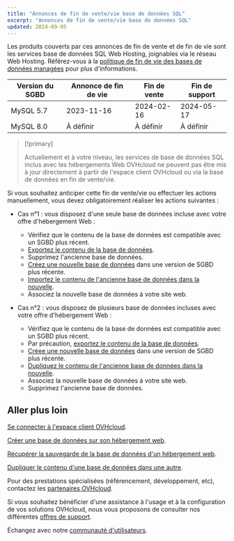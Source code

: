 ```yaml
---
title: "Annonces de fin de vente/vie base de données SQL"
excerpt: "Annonces de fin de vente/vie base de données SQL"
updated: 2024-09-05
---
```


Les produits couverts par ces annonces de fin de vente et de fin de vie sont les services base de données SQL Web Hosting, joignables via le réseau Web Hosting. Référez-vous à la [politique de fin de vie des bases de données managées](/pages/web_cloud/web_cloud_databases/eol-policy) pour plus d'informations.

|Version du SGBD|Annonce de fin de vie|Fin de vente|Fin de support|
|---|---|---|---|
|MySQL 5.7|2023-11-16|2024-02-16|2024-05-17|
|MySQL 8.0|À définir|À définir|À définir|

> [!primary]
>
> Actuellement et à votre niveau, les services de base de données SQL inclus avec les hébergements Web OVHcloud ne peuvent pas être mis à jour directement à partir de l'espace client OVHcloud ou via la base de données en fin de vente/vie.
>

Si vous souhaitez anticiper cette fin de vente/vie ou effectuer les actions manuellement, vous devez obligatoirement réaliser les actions suivantes :

- Cas n°1 : vous disposez d'une seule base de données incluse avec votre offre d'hébergement Web :
    - Vérifiez que le contenu de la base de données est compatible avec un SGBD plus récent.
    - [Exportez le contenu de la base de données](/pages/web_cloud/web_hosting/sql_database_export).
    - Supprimez l'ancienne base de données.
    - [Créez une nouvelle base de données](/pages/web_cloud/web_hosting/sql_create_database) dans une version de SGBD plus récente.
    - [Importez le contenu de l'ancienne base de données dans la nouvelle](/pages/web_cloud/web_hosting/sql_importing_mysql_database).
    - Associez la nouvelle base de données à votre site web.

- Cas n°2 : vous disposez de plusieurs base de données incluses avec votre offre d'hébergement Web :
    - Vérifiez que le contenu de la base de données est compatible avec un SGBD plus récent.
    - Par précaution, [exportez le contenu de la base de données](/pages/web_cloud/web_hosting/sql_database_export).
    - [Créee une nouvelle base de données](/pages/web_cloud/web_hosting/sql_create_database) dans une version de SGBD plus récente.
    - [Dupliquez le contenu de l'ancienne base de données dans la nouvelle](/pages/web_cloud/web_hosting/copy_database).
    - Associez la nouvelle base de données à votre site web.
    - Supprimez l'ancienne base de données.

## Aller plus loin

[Se connecter à l'espace client OVHcloud](/pages/account_and_service_management/account_information/ovhcloud-account-login).

[Créer une base de données sur son hébergement web](/pages/web_cloud/web_hosting/sql_create_database).

[Récupérer la sauvegarde de la base de données d'un hébergement web](/pages/web_cloud/web_hosting/sql_database_export).

[Dupliquer le contenu d'une base de données dans une autre](/pages/web_cloud/web_hosting/copy_database).

Pour des prestations spécialisées (référencement, développement, etc), contactez les [partenaires OVHcloud](/links/partner).

Si vous souhaitez bénéficier d'une assistance à l'usage et à la configuration de vos solutions OVHcloud, nous vous proposons de consulter nos différentes [offres de support](/links/support).

Échangez avec notre [communauté d'utilisateurs](/links/community).